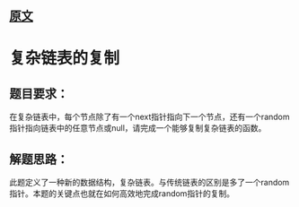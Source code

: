 
## [原文](https://www.jianshu.com/p/e6eea3a0aa43)

# 复杂链表的复制
 
## 题目要求：

在复杂链表中，每个节点除了有一个next指针指向下一个节点，还有一个random指针指向链表中的任意节点或null，请完成一个能够复制复杂链表的函数。

## 解题思路：
此题定义了一种新的数据结构，复杂链表。与传统链表的区别是多了一个random指针。本题的关键点也就在如何高效地完成random指针的复制。

 